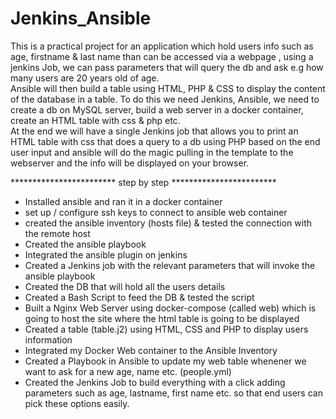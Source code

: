 # Jenkins_Ansible
This is a practical project for an application which hold users info such as age, firstname & last name than can be accessed via a webpage , using a jenkins Job, we can pass parameters that will query the db and ask e.g how many users are 20 years old of age.  
Ansible will then build a table using HTML, PHP & CSS to display the content of the database in a table.
To do this we need Jenkins, Ansible, we need to create a db on MySQL server, build a web server in a docker container, create an HTML table with css & php etc.  
At the end we will have a single Jenkins job that allows you to print an HTML table with css that does a query to a db using PHP based on the end user input and ansible will do the magic pulling in the template to the webserver and the info will be displayed on your browser. 

************************ step by step ************************

*  Installed ansible and ran it in a docker container
*  set up / configure ssh keys to connect to ansible web container
*  created the ansible inventory (hosts file) & tested the connection with the remote host 
*  Created the ansible playbook
*  Integrated the ansible plugin on jenkins
*  Created a Jenkins job with the relevant parameters that will invoke the ansible playbook
*  Created the DB that will hold all the users details
*  Created a Bash Script to feed the DB & tested the script
*  Built a Nginx Web Server using docker-compose (called web) which is going to host the site where the html table is going to be 
   displayed
*  Created a table (table.j2) using HTML, CSS and PHP to display users information
*  Integrated my Docker Web container to the Ansible Inventory
*  Created a Playbook in Ansible to update my web table whenener we want to ask for a new age, name etc. (people.yml)
*  Created the Jenkins Job to build everything with a click adding parameters such as age, lastname, first name etc. so that end users can
   pick these options easily.


